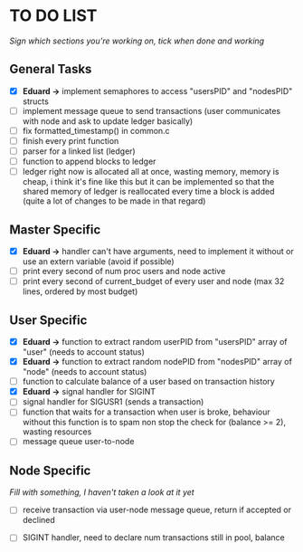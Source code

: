 # TO DO LIST
*Sign which sections you're working on, tick when done and working*

## General Tasks
- [x] **Eduard ->** implement semaphores to access "usersPID" and "nodesPID" structs
- [ ] implement message queue to send transactions (user communicates with node and ask to update ledger basically)
- [ ] fix formatted_timestamp() in common.c
- [ ] finish every print function
- [ ] parser for a linked list (ledger)
- [ ] function to append blocks to ledger
- [ ] ledger right now is allocated all at once, wasting memory, memory is cheap, i think it's fine like this but it can be implemented so that the shared memory of ledger is reallocated every time a block is added (quite a lot of changes to be made in that regard)

## Master Specific
- [x] **Eduard ->** handler can't have arguments, need to implement it without or use an extern variable (avoid if possible)
- [ ] print every second of num proc users and node active
- [ ] print every second of current_budget of every user and node (max 32 lines, ordered by most budget)

## User Specific
- [x] **Eduard ->** function to extract random userPID from "usersPID" array of "user" (needs to account status)
- [x] **Eduard ->** function to extract random nodePID from "nodesPID" array of "node" (needs to account status)
- [ ] function to calculate balance of a user based on transaction history
- [x] **Eduard ->** signal handler for SIGINT
- [ ] signal handler for SIGUSR1 (sends a transaction)
- [ ] function that waits for a transaction when user is broke, behaviour without this function is to spam non stop the check for (balance >= 2), wasting resources
- [ ] message queue user-to-node 

## Node Specific
*Fill with something, I haven't taken a look at it yet*
- [ ] receive transaction via user-node message queue, return if accepted or declined
- [ ] SIGINT handler, need to declare num transactions still in pool, balance

